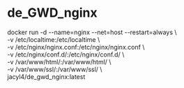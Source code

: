 # de_GWD_nginx

docker run -d --name=nginx --net=host --restart=always \ \
-v /etc/localtime:/etc/localtime \ \
-v /etc/nginx/nginx.conf:/etc/nginx/nginx.conf \ \
-v /etc/nginx/conf.d/:/etc/nginx/conf.d/ \ \
-v /var/www/html/:/var/www/html/ \ \
-v /var/www/ssl/:/var/www/ssl/ \ \
jacyl4/de_gwd_nginx:latest
